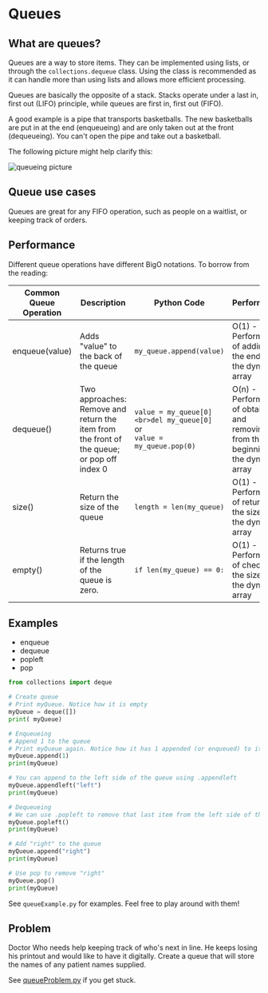 # Queues

## What are queues?
Queues are a way to store items. They can be implemented using lists, or through the `collections.dequeue` class. Using the class is recommended as it can handle more than using lists and allows more efficient processing.

Queues are basically the opposite of a stack. Stacks operate under a last in, first out (LIFO) principle, while queues are first in, first out (FIFO).

A good example is a pipe that transports basketballs. The new basketballs are put in at the end (enqueueing) and are only taken out at the front (dequeueing). You can't open the pipe and take out a basketball.


The following picture might help clarify this:

![queueing picture](https://media.geeksforgeeks.org/wp-content/cdn-uploads/gq/2014/02/Queue.png)

## Queue use cases
Queues are great for any FIFO operation, such as people on a waitlist, or keeping track of orders.



## Performance

Different queue operations have different BigO notations. To borrow from the reading:

| Common Queue Operation | Description                                                                                | Python Code                                                                 | Performance                                                                          |
| ---------------------- | ------------------------------------------------------------------------------------------ | --------------------------------------------------------------------------- | ------------------------------------------------------------------------------------ |
| enqueue(value)         | Adds "value" to the back of the queue                                                      | `my_queue.append(value)`                                                    | O(1) - Performance of adding to the end of the dynamic array                         |
| dequeue()              | Two approaches: Remove and return the item from the front of the queue; or pop off index 0 | `value = my_queue[0]<br>del my_queue[0]`<br>or<br>`value = my_queue.pop(0)` | O(n) - Performance of obtaining and removing from the beginning of the dynamic array |
| size()                 | Return the size of the queue                                                               | `length = len(my_queue)`                                                    | O(1) - Performance of returning the size of the dynamic array                        |
| empty()                | Returns true if the length of the queue is zero.                                           | `if len(my_queue) == 0:`                                                    | O(1) - Performance of checking the size of the dynamic array                         |


## Examples
* enqueue
* dequeue
* popleft
* pop

``` Python
from collections import deque

# Create queue
# Print myQueue. Notice how it is empty
myQueue = deque([])
print( myQueue)

# Enqueueing
# Append 1 to the queue
# Print myQueue again. Notice how it has 1 appended (or enqueued) to it.
myQueue.append(1)
print(myQueue)

# You can append to the left side of the queue using .appendleft
myQueue.appendleft("left")
print(myQueue)

# Dequeueing
# We can use .popleft to remove that last item from the left side of the queue
myQueue.popleft()
print(myQueue)

# Add "right" to the queue
myQueue.append("right")
print(myQueue)

# Use pop to remove "right"
myQueue.pop()
print(myQueue)

``` 

See `queueExample.py` for examples. Feel free to play around with them!



## Problem
Doctor Who needs help keeping track of who's next in line. He keeps losing his printout and would like to have it digitally.
Create a queue that will store the names of any patient names supplied.

See [queueProblem.py](./queueProblem.py) if you get stuck.
